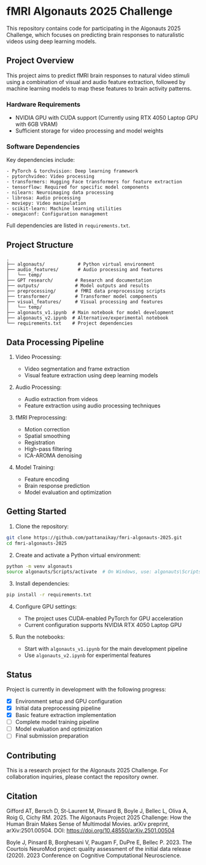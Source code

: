 # fMRI Algonauts 2025 Challenge

This repository contains code for participating in the Algonauts 2025 Challenge, which focuses on predicting brain responses to naturalistic videos using deep learning models.

## Project Overview

This project aims to predict fMRI brain responses to natural video stimuli using a combination of visual and audio feature extraction, followed by machine learning models to map these features to brain activity patterns.

### Hardware Requirements

- NVIDIA GPU with CUDA support (Currently using RTX 4050 Laptop GPU with 6GB VRAM)
- Sufficient storage for video processing and model weights

### Software Dependencies

Key dependencies include:
```
- PyTorch & torchvision: Deep learning framework
- pytorchvideo: Video processing
- transformers: Hugging Face transformers for feature extraction
- tensorflow: Required for specific model components
- nilearn: Neuroimaging data processing
- librosa: Audio processing
- moviepy: Video manipulation
- scikit-learn: Machine learning utilities
- omegaconf: Configuration management
```

Full dependencies are listed in `requirements.txt`.

## Project Structure

```
.
├── algonauts/            # Python virtual environment
├── audio_features/       # Audio processing and features
│   └── temp/
├── GPT research/        # Research and documentation
├── outputs/             # Model outputs and results
├── preprocessing/       # fMRI data preprocessing scripts
├── transformer/         # Transformer model components
├── visual_features/     # Visual processing and features
│   └── temp/
├── algonauts_v1.ipynb  # Main notebook for model development
├── algonauts_v2.ipynb  # Alternative/experimental notebook
└── requirements.txt    # Project dependencies
```

## Data Processing Pipeline

1. Video Processing:
   - Video segmentation and frame extraction
   - Visual feature extraction using deep learning models

2. Audio Processing:
   - Audio extraction from videos
   - Feature extraction using audio processing techniques

3. fMRI Preprocessing:
   - Motion correction
   - Spatial smoothing
   - Registration
   - High-pass filtering
   - ICA-AROMA denoising

4. Model Training:
   - Feature encoding
   - Brain response prediction
   - Model evaluation and optimization

## Getting Started

1. Clone the repository:
```bash
git clone https://github.com/pattanaikay/fmri-algonauts-2025.git
cd fmri-algonauts-2025
```

2. Create and activate a Python virtual environment:
```bash
python -m venv algonauts
source algonauts/Scripts/activate  # On Windows, use: algonauts\Scripts\activate
```

3. Install dependencies:
```bash
pip install -r requirements.txt
```

4. Configure GPU settings:
   - The project uses CUDA-enabled PyTorch for GPU acceleration
   - Current configuration supports NVIDIA RTX 4050 Laptop GPU

5. Run the notebooks:
   - Start with `algonauts_v1.ipynb` for the main development pipeline
   - Use `algonauts_v2.ipynb` for experimental features

## Status

Project is currently in development with the following progress:
- [x] Environment setup and GPU configuration
- [x] Initial data preprocessing pipeline
- [x] Basic feature extraction implementation
- [ ] Complete model training pipeline
- [ ] Model evaluation and optimization
- [ ] Final submission preparation

## Contributing

This is a research project for the Algonauts 2025 Challenge. For collaboration inquiries, please contact the repository owner.

## Citation

Gifford AT, Bersch D, St-Laurent M, Pinsard B, Boyle J, Bellec L, Oliva A, Roig G, Cichy RM. 2025. The Algonauts Project 2025 Challenge: How the Human Brain Makes Sense of Multimodal Movies. arXiv preprint, arXiv:2501.00504. DOI: https://doi.org/10.48550/arXiv.2501.00504

Boyle J, Pinsard B, Borghesani V, Paugam F, DuPre E, Bellec P. 2023. The Courtois NeuroMod project: quality assessment of the initial data release (2020). 2023 Conference on Cognitive Computational Neuroscience.